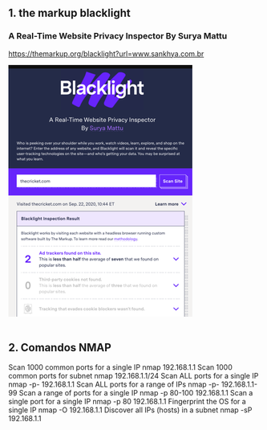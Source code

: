 ## 1. the markup blacklight 
### A Real-Time Website Privacy Inspector By Surya Mattu

  https://themarkup.org/blacklight?url=www.sankhya.com.br

<div>
  <span align="center">
  <img alt="logo-ls" title="logo-ls" src="https://github.com/lourranio/tools/blob/6c957a573321735e90217283143f74edce312a7d/img/themarkup-blacklight.png">
    </span>
</div><br>


## 2. Comandos NMAP

  Scan 1000 common ports for a single IP nmap 192.168.1.1
  Scan 1000 common ports for subnet nmap 192.168.1.1/24
  Scan ALL ports for a single IP nmap -p- 192.168.1.1
  Scan ALL ports for a range of IPs nmap -p- 192.168.1.1-99
  Scan a range of ports for a single IP nmap -p 80-100 192.168.1.1
  Scan a single port for a single IP nmap -p 80 192.168.1.1
  Fingerprint the OS for a single IP nmap -O 192.168.1.1
  Discover all IPs (hosts) in a subnet nmap -sP 192.168.1.1
